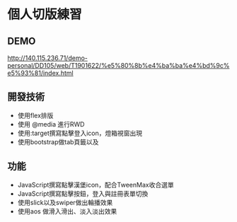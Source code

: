 #  個人切版練習

## DEMO
http://140.115.236.71/demo-personal/DD105/web/T1901622/%e5%80%8b%e4%ba%ba%e4%bd%9c%e5%93%81/index.html
## 開發技術
* 使用flex排版
* 使用 @media 進行RWD
* 使用:target撰寫點擊登入icon，燈箱視窗出現
* 使用bootstrap做tab頁籤以及
## 功能
* JavaScript撰寫點擊漢堡icon，配合TweenMax收合選單
* JavaScript撰寫點擊按鈕，登入與註冊表單切換
* 使用slick以及swiper做出輪播效果
* 使用aos 做滑入滑出、淡入淡出效果
